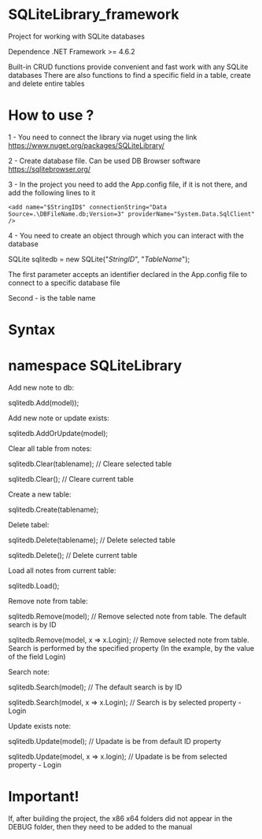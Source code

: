 # SQLiteLibrary_framework
Project for working with SQLite databases

Dependence .NET Framework >= 4.6.2

Built-in CRUD functions provide convenient and fast work with any SQLite databases
There are also functions to find a specific field in a table, create and delete entire tables

# How to use ?

1 - You need to connect the library via nuget using the link https://www.nuget.org/packages/SQLiteLibrary/

2 - Create database file. Can be used DB Browser software https://sqlitebrowser.org/

3 - In the project you need to add the App.config file, if it is not there, and add the following lines to it

<connectionStrings>
    
    <add name="$StringID$" connectionString="Data Source=.\DBFileName.db;Version=3" providerName="System.Data.SqlClient" />
    
</connectionStrings>

4 - You need to create an object through which you can interact with the database


SQLite<Model> sqlitedb = new SQLite<Model>("$StringID$", "$TableName$");

The first parameter accepts an identifier declared in the App.config file to connect to a specific database file

Second - is the table name

# Syntax

# namespace SQLiteLibrary

Add new note to db:

sqlitedb.Add(model));


Add new note or update exists:


sqlitedb.AddOrUpdate(model);


Clear all table from notes:


sqlitedb.Clear(tablename); // Cleare selected table

sqlitedb.Clear(); // Cleare current table

Create a new table:

sqlitedb.Create(tablename);

Delete tabel:

sqlitedb.Delete(tablename); // Delete selected table

sqlitedb.Delete(); // Delete current table

Load all notes from current table:

sqlitedb.Load();

Remove note from table:

sqlitedb.Remove(model); // Remove selected note from table. The default search is by ID

sqlitedb.Remove(model, x => x.Login); // Remove selected note from table. Search is performed by the specified property (In the example, by the value of the field Login)


Search note:

sqlitedb.Search(model); // The default search is by ID

sqlitedb.Search(model, x => x.Login); // Search is by selected property - Login

Update exists note:

sqlitedb.Update(model); // Upadate is be from default ID property

sqlitedb.Update(model, x => x.login); // Upadate is be from selected property - Login


# Important!

If, after building the project, the x86 x64 folders did not appear in the DEBUG folder, then they need to be added to the manual
